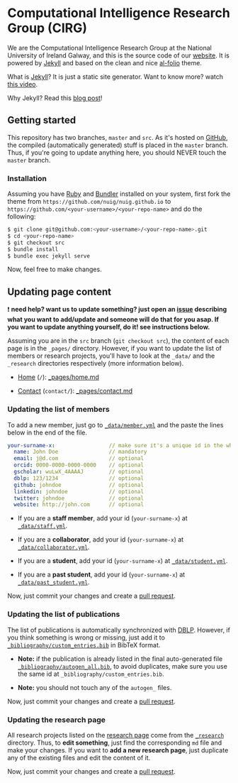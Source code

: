 # Computational Intelligence Research Group (CIRG)

We are the Computational Intelligence Research Group at the National University of Ireland Galway, and this is the source code of our [website](https://nuig.github.io). It is powered by [Jekyll](https://github.com/alshedivat/al-folio) and based on the clean and nice [al-folio](https://github.com/alshedivat/al-folio) theme.

What is [Jekyll](https://jekyllrb.com)? It is just a static site generator. Want to know more? watch [this video](https://www.youtube.com/watch?v=iWowJBRMtpc).

Why Jekyll? Read this [blog post](https://karpathy.github.io/2014/07/01/switching-to-jekyll)!

## Getting started

This repository has two branches, `master` and `src`. As it's hosted on [GitHub](https://help.github.com/articles/configuring-a-publishing-source-for-github-pages), the compiled (automatically generated) stuff is placed in the `master` branch. Thus, if you're going to update anything here, you should NEVER touch the `master` branch.

### Installation

Assuming you have [Ruby](https://www.ruby-lang.org/en/downloads/) and [Bundler](https://bundler.io/) installed on your system, first fork the theme from `https://github.com/nuig/nuig.github.io` to `https://github.com/<your-username>/<your-repo-name>` and do the following:

```bash
$ git clone git@github.com:<your-username>/<your-repo-name>.git
$ cd <your-repo-name>
$ git checkout src
$ bundle install
$ bundle exec jekyll serve
```

Now, feel free to make changes.

## Updating page content

:exclamation: **need help? want us to update something? just open an [issue](https://github.com/nuig/nuig.github.io/issues) describing what you want to add/update and someone will do that for you asap. If you want to update anything yourself, do it! see instructions below.**

Assuming you are in the `src` branch (`git checkout src`), the content of each page is in the `_pages/` directory. However, if you want to update the list of members or research projects, you'll have to look at the `_data/` and the `_research` directories respectively (more information below).

* [Home](htts://nuig.github.io) (`/`): [_pages/home.md](https://github.com/nuig/nuig.github.io/blob/src/_pages/home.md)

* [Contact](htts://nuig.github.io/contact) (`contact/`): [_pages/contact.md](https://github.com/nuig/nuig.github.io/blob/src/_pages/contact.md)


### Updating the list of members

To add a new member, just go to [`_data/member.yml`](https://github.com/nuig/nuig.github.io/blob/src/_data/member.yml) and the paste the lines below in the end of the file.

``` yaml
your-surname-x:                 // make sure it's a unique id in the whole file
  name: John Doe                // mandatory
  email: j@d.com                // optional
  orcid: 0000-0000-0000-0000    // optional
  gscholar: wuLwX_4AAAAJ        // optional
  dblp: 123/1234                // optional
  github: johndoe               // optional
  linkedin: johndoe             // optional
  twitter: johndoe              // optional
  website: http://john.com      // optional
```

* If you are a **staff member**, add your id (`your-surname-x`) at [`_data/staff.yml`](https://github.com/nuig/nuig.github.io/blob/src/_data/staff.yml).

* If you are a **collaborator**, add your id (`your-surname-x`) at [`_data/collaborator.yml`](https://github.com/nuig/nuig.github.io/blob/src/_data/collaborator.yml).

* If you are a **student**, add your id (`your-surname-x`) at [`_data/student.yml`](https://github.com/nuig/nuig.github.io/blob/src/_data/student.yml).

* If you are a **past student**, add your id (`your-surname-x`) at [`_data/past_student.yml`](https://github.com/nuig/nuig.github.io/blob/src/_data/past_student.yml).

Now, just commit your changes and create a [pull request](https://github.com/nuig/nuig.github.io/pulls).

### Updating the list of publications

The list of publications is automatically synchronized with [DBLP](http://dblp.uni-trier.de/). However, if you think something is wrong or missing, just add it to [`_bibliography/custom_entries.bib`](https://github.com/nuig/nuig.github.io/blob/src/_bibliography/custom_entries.yml) in BibTeX format.

* **Note:** if the publication is already listed in the final auto-generated file [`_bibliography/autogen_all.bib`](https://github.com/nuig/nuig.github.io/blob/src/_bibliography/autogen_all.yml), to avoid duplicates, make sure you use the same id at `_bibliography/custom_entries.bib`.

* **Note:** you should not touch any of the `autogen_` files.

Now, just commit your changes and create a [pull request](https://github.com/nuig/nuig.github.io/pulls).

### Updating the research page

All research projects listed on the [research page](https://nuig.github.io/research) come from the [`_research`](https://github.com/nuig/nuig.github.io/blob/src/_research) directory. Thus, to **edit something**, just find the corresponding `md` file and make your changes. If you want to **add a new research page**, just duplicate any of the existing files and edit the content of it.

Now, just commit your changes and create a [pull request](https://github.com/nuig/nuig.github.io/pulls).
